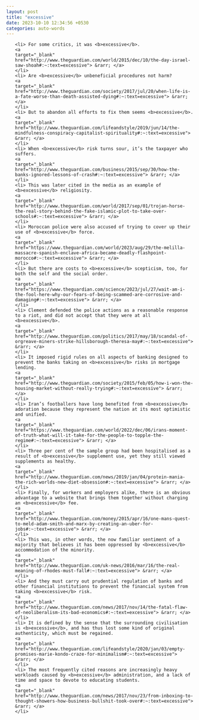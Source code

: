 ```yaml
---
layout: post
title: "excessive"
date: 2023-10-10 12:34:56 +0530
categories: auto-words
---
```

<ol>

    <li> For some critics, it was <b>excessive</b>.
    <a 
    target="_blank" 
    href="http://www.theguardian.com/world/2015/dec/10/the-day-israel-saw-shoah#:~:text=excessive"> &rarr; </a>
    </li>
    <li> Are <b>excessive</b> unbeneficial procedures not harm?
    <a 
    target="_blank" 
    href="http://www.theguardian.com/society/2017/jul/20/when-life-is-a-fate-worse-than-death-assisted-dying#:~:text=excessive"> &rarr; </a>
    </li>
    <li> But to abandon all efforts to fix them seems <b>excessive</b>.
    <a 
    target="_blank" 
    href="http://www.theguardian.com/lifeandstyle/2019/jun/14/the-mindfulness-conspiracy-capitalist-spirituality#:~:text=excessive"> &rarr; </a>
    </li>
    <li> When <b>excessive</b> risk turns sour, it’s the taxpayer who suffers.
    <a 
    target="_blank" 
    href="http://www.theguardian.com/business/2015/sep/30/how-the-banks-ignored-lessons-of-crash#:~:text=excessive"> &rarr; </a>
    </li>
    <li> This was later cited in the media as an example of <b>excessive</b> religiosity.
    <a 
    target="_blank" 
    href="http://www.theguardian.com/world/2017/sep/01/trojan-horse-the-real-story-behind-the-fake-islamic-plot-to-take-over-schools#:~:text=excessive"> &rarr; </a>
    </li>
    <li> Moroccan police were also accused of trying to cover up their use of <b>excessive</b> force.
    <a 
    target="_blank" 
    href="https://www.theguardian.com/world/2023/aug/29/the-melilla-massacre-spanish-enclave-africa-became-deadly-flashpoint-morocco#:~:text=excessive"> &rarr; </a>
    </li>
    <li> But there are costs to <b>excessive</b> scepticism, too, for both the self and the social order.
    <a 
    target="_blank" 
    href="https://www.theguardian.com/science/2023/jul/27/wait-am-i-the-fool-here-why-our-fears-of-being-scammed-are-corrosive-and-damaging#:~:text=excessive"> &rarr; </a>
    </li>
    <li> Clement defended the police actions as a reasonable response to a riot, and did not accept that they were at all <b>excessive</b>.
    <a 
    target="_blank" 
    href="http://www.theguardian.com/politics/2017/may/18/scandal-of-orgreave-miners-strike-hillsborough-theresa-may#:~:text=excessive"> &rarr; </a>
    </li>
    <li> It imposed rigid rules on all aspects of banking designed to prevent the banks taking on <b>excessive</b> risks in mortgage lending.
    <a 
    target="_blank" 
    href="http://www.theguardian.com/society/2015/feb/05/how-i-won-the-housing-market-without-really-trying#:~:text=excessive"> &rarr; </a>
    </li>
    <li> Iran’s footballers have long benefited from <b>excessive</b> adoration because they represent the nation at its most optimistic and unified.
    <a 
    target="_blank" 
    href="https://www.theguardian.com/world/2022/dec/06/irans-moment-of-truth-what-will-it-take-for-the-people-to-topple-the-regime#:~:text=excessive"> &rarr; </a>
    </li>
    <li> Three per cent of the sample group had been hospitalised as a result of <b>excessive</b> supplement use, yet they still viewed supplements as healthy.
    <a 
    target="_blank" 
    href="http://www.theguardian.com/news/2019/jan/04/protein-mania-the-rich-worlds-new-diet-obsession#:~:text=excessive"> &rarr; </a>
    </li>
    <li> Finally, for workers and employers alike, there is an obvious advantage to a website that brings them together without charging an <b>excessive</b> fee.
    <a 
    target="_blank" 
    href="http://www.theguardian.com/money/2015/apr/16/one-mans-quest-to-meld-adam-smith-and-marx-by-creating-an-uber-for-jobs#:~:text=excessive"> &rarr; </a>
    </li>
    <li> This was, in other words, the now familiar sentiment of a majority that believes it has been oppressed by <b>excessive</b> accommodation of the minority.
    <a 
    target="_blank" 
    href="http://www.theguardian.com/uk-news/2016/mar/16/the-real-meaning-of-rhodes-must-fall#:~:text=excessive"> &rarr; </a>
    </li>
    <li> And they must carry out prudential regulation of banks and other financial institutions to prevent the financial system from taking <b>excessive</b> risk.
    <a 
    target="_blank" 
    href="http://www.theguardian.com/news/2017/nov/14/the-fatal-flaw-of-neoliberalism-its-bad-economics#:~:text=excessive"> &rarr; </a>
    </li>
    <li> It is defined by the sense that the surrounding civilisation is <b>excessive</b>, and has thus lost some kind of original authenticity, which must be regained.
    <a 
    target="_blank" 
    href="http://www.theguardian.com/lifeandstyle/2020/jan/03/empty-promises-marie-kondo-craze-for-minimalism#:~:text=excessive"> &rarr; </a>
    </li>
    <li> The most frequently cited reasons are increasingly heavy workloads caused by <b>excessive</b> administration, and a lack of time and space to devote to educating students.
    <a 
    target="_blank" 
    href="http://www.theguardian.com/news/2017/nov/23/from-inboxing-to-thought-showers-how-business-bullshit-took-over#:~:text=excessive"> &rarr; </a>
    </li>